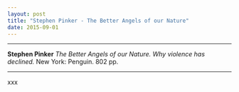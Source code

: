 ```yaml
---
layout: post
title: "Stephen Pinker - The Better Angels of our Nature"
date: 2015-09-01
---
```




***
<b>Stephen Pinker</b>  _The Better Angels of our Nature.  Why violence has declined._  New York: Penguin.  802 pp.

***
xxx
